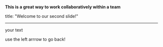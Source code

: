 



**This is a great way to work collaboratively within a team**

title: "Welcome to our second slide!"

---

your text

use the left arrrow to go back!
